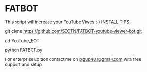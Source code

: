


FATBOT
===========

This script will increase  your YouTube Viwes ;-)
INSTALL TIPS :


git clone https://github.com/SECTN/FATBOT-youtube-viewer-bot.git


cd YouTube_BOT


python FATBOT.py


For enterprise Edition contact me on bigup401@gmail.com with free support and setup 




